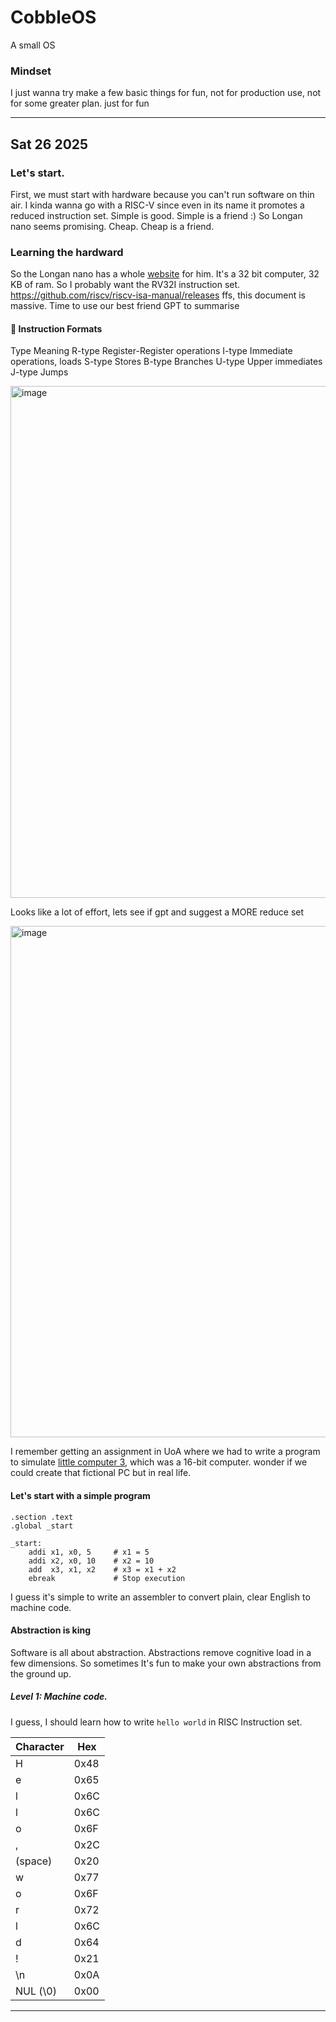 # CobbleOS
A small OS

### Mindset
I just wanna try make a few basic things for fun, not for production use, not for some greater plan. just for fun

---
## Sat 26 2025
### Let's start.
First, we must start with hardware because you can't run software on thin air.
I kinda wanna go with a RISC-V since even in its name it promotes a reduced instruction set. Simple is good. Simple is a friend :)
So Longan nano seems promising. Cheap. Cheap is a friend.

### Learning the hardward
So the  Longan nano has a whole [website](https://wiki.sipeed.com/hardware/en/longan/Nano/Longan_nano.html) for him. 
It's a 32 bit computer, 32 KB of ram.
So I probably want the RV32I instruction set.
https://github.com/riscv/riscv-isa-manual/releases
ffs, this document is massive.
Time to use our best friend GPT to summarise

#### 🧩 Instruction Formats

Type	Meaning
R-type	Register-Register operations
I-type	Immediate operations, loads
S-type	Stores
B-type	Branches
U-type	Upper immediates
J-type	Jumps

<img width="819" alt="image" src="https://github.com/user-attachments/assets/32c36123-a035-4421-9c1f-1be634b7766c" />

Looks like a lot of effort, lets see if gpt and suggest a MORE reduce set

<img width="818" alt="image" src="https://github.com/user-attachments/assets/c2ce8e1a-e869-4c04-9205-07f1b9d6271c" />

I remember getting an assignment in UoA where we had to write a program to simulate [little computer 3](https://en.wikipedia.org/wiki/Little_Computer_3), which was a 16-bit computer. 
wonder if we could create that fictional PC but in real life.

#### Let's start with a simple program

```
.section .text
.global _start

_start:
    addi x1, x0, 5     # x1 = 5
    addi x2, x0, 10    # x2 = 10
    add  x3, x1, x2    # x3 = x1 + x2
    ebreak             # Stop execution
```

I guess it's simple to write an assembler to convert plain, clear English to machine code.

#### Abstraction is king
Software is all about abstraction.
Abstractions remove cognitive load in a few dimensions.
So sometimes It's fun to make your own abstractions from the ground up.

##### Level 1: Machine code.
I guess, I should learn how to write `hello world` in RISC Instruction set.

| Character | Hex   |
|-----------|-------|
| H         | 0x48  |
| e         | 0x65  |
| l         | 0x6C  |
| l         | 0x6C  |
| o         | 0x6F  |
| ,         | 0x2C  |
| (space)   | 0x20  |
| w         | 0x77  |
| o         | 0x6F  |
| r         | 0x72  |
| l         | 0x6C  |
| d         | 0x64  |
| !         | 0x21  |
| \n        | 0x0A  |
| NUL (\0)  | 0x00  |


---
